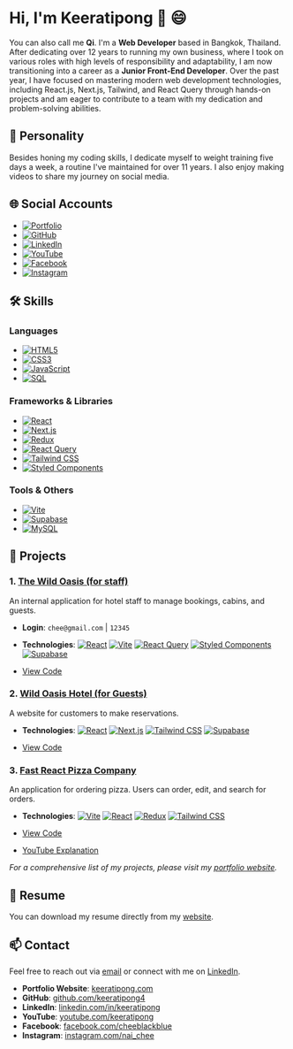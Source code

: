 # Hi, I'm Keeratipong 👋 😄 

You can also call me **Qi**. I'm a **Web Developer** based in Bangkok, Thailand. After dedicating over 12 years to running my own business, where I took on various roles with high levels of responsibility and adaptability, I am now transitioning into a career as a **Junior Front-End Developer**. Over the past year, I have focused on mastering modern web development technologies, including React.js, Next.js, Tailwind, and React Query through hands-on projects and am eager to contribute to a team with my dedication and problem-solving abilities.

## 👤 Personality
Besides honing my coding skills, I dedicate myself to weight training five days a week, a routine I've maintained for over 11 years. I also enjoy making videos to share my journey on social media.

## 🌐 Social Accounts
- [![Portfolio](https://img.shields.io/badge/Portfolio-keeratipong.com-blue?style=flat&logo=Google-Chrome&logoColor=white)](https://www.keeratipong.com/)
- [![GitHub](https://img.shields.io/badge/GitHub-000?style=flat&logo=github)](https://github.com/keeratipong4)
- [![LinkedIn](https://img.shields.io/badge/LinkedIn-0077B5?style=flat&logo=linkedin&logoColor=white)](https://www.linkedin.com/in/keeratipong-boonnapongkasem-99259527b/)
- [![YouTube](https://img.shields.io/badge/YouTube-FF0000?style=flat&logo=youtube&logoColor=white)](https://youtube.com/keeratipong)
- [![Facebook](https://img.shields.io/badge/Facebook-1877F2?style=flat&logo=facebook&logoColor=white)](https://www.facebook.com/cheeblackblue)
- [![Instagram](https://img.shields.io/badge/Instagram-E4405F?style=flat&logo=instagram&logoColor=white)](https://www.instagram.com/nai_chee/)

## 🛠 Skills

### Languages  
- [![HTML5](https://img.shields.io/badge/HTML5-E34F26?style=flat&logo=html5&logoColor=white)](https://developer.mozilla.org/en-US/docs/Web/HTML)
- [![CSS3](https://img.shields.io/badge/CSS3-1572B6?style=flat&logo=css3&logoColor=white)](https://developer.mozilla.org/en-US/docs/Web/CSS)
- [![JavaScript](https://img.shields.io/badge/JavaScript-F7DF1E?style=flat&logo=javascript&logoColor=black)](https://developer.mozilla.org/en-US/docs/Web/JavaScript)
- [![SQL](https://img.shields.io/badge/SQL-025E8C?style=flat&logo=database&logoColor=white)](#)

### Frameworks & Libraries  
- [![React](https://img.shields.io/badge/React-61DAFB?style=flat&logo=react&logoColor=black)](https://reactjs.org/)
- [![Next.js](https://img.shields.io/badge/Next.js-000000?style=flat&logo=next.js&logoColor=white)](https://nextjs.org/)
- [![Redux](https://img.shields.io/badge/Redux-764ABC?style=flat&logo=redux&logoColor=white)](https://redux.js.org/)
- [![React Query](https://img.shields.io/badge/React%20Query-FF4154?style=flat&logo=reactquery&logoColor=white)](https://tanstack.com/query)
- [![Tailwind CSS](https://img.shields.io/badge/Tailwind%20CSS-38B2AC?style=flat&logo=tailwind-css&logoColor=white)](https://tailwindcss.com/)
- [![Styled Components](https://img.shields.io/badge/Styled%20Components-DB7093?style=flat&logo=styled-components&logoColor=white)](https://styled-components.com/)

### Tools & Others  
- [![Vite](https://img.shields.io/badge/Vite-646CFF?style=flat&logo=vite&logoColor=white)](https://vitejs.dev/)
- [![Supabase](https://img.shields.io/badge/Supabase-3FCF8E?style=flat&logo=supabase&logoColor=white)](https://supabase.com/)
- [![MySQL](https://img.shields.io/badge/MySQL-4479A1?style=flat&logo=mysql&logoColor=white)](https://www.mysql.com/)

## 📂 Projects

### 1. [The Wild Oasis (for staff)](https://wild-oasis-for-employee.vercel.app/)
An internal application for hotel staff to manage bookings, cabins, and guests. 
- **Login**: `chee@gmail.com` | `12345`
- **Technologies**:  [![React](https://img.shields.io/badge/React-61DAFB?style=flat&logo=react&logoColor=black)](https://reactjs.org/) [![Vite](https://img.shields.io/badge/Vite-646CFF?style=flat&logo=vite&logoColor=white)](https://vitejs.dev/) [![React Query](https://img.shields.io/badge/React%20Query-FF4154?style=flat&logo=reactquery&logoColor=white)](https://tanstack.com/query)  [![Styled Components](https://img.shields.io/badge/Styled%20Components-DB7093?style=flat&logo=styled-components&logoColor=white)](https://styled-components.com/)  [![Supabase](https://img.shields.io/badge/Supabase-3FCF8E?style=flat&logo=supabase&logoColor=white)](https://supabase.com/)  

- [View Code](https://github.com/keeratipong4/17-the-wild-oasis.git)

### 2. [Wild Oasis Hotel (for Guests)](https://wild-oasis-home-stay.vercel.app/)
A website for customers to make reservations.
- **Technologies**: [![React](https://img.shields.io/badge/React-61DAFB?style=flat&logo=react&logoColor=black)](https://reactjs.org/) [![Next.js](https://img.shields.io/badge/Next.js-000000?style=flat&logo=next.js&logoColor=white)](https://nextjs.org/) [![Tailwind CSS](https://img.shields.io/badge/Tailwind%20CSS-38B2AC?style=flat&logo=tailwind-css&logoColor=white)](https://tailwindcss.com/) [![Supabase](https://img.shields.io/badge/Supabase-3FCF8E?style=flat&logo=supabase&logoColor=white)](https://supabase.com/)  

- [View Code](https://github.com/keeratipong4/21-the-wild-oasis-website.git)

### 3. [Fast React Pizza Company](https://16-fast-react-pizza-seven.vercel.app/)
An application for ordering pizza. Users can order, edit, and search for orders.
- **Technologies**: [![Vite](https://img.shields.io/badge/Vite-646CFF?style=flat&logo=vite&logoColor=white)](https://vitejs.dev/)  [![React](https://img.shields.io/badge/React-61DAFB?style=flat&logo=react&logoColor=black)](https://reactjs.org/)  [![Redux](https://img.shields.io/badge/Redux-764ABC?style=flat&logo=redux&logoColor=white)](https://redux.js.org/)  [![Tailwind CSS](https://img.shields.io/badge/Tailwind%20CSS-38B2AC?style=flat&logo=tailwind-css&logoColor=white)](https://tailwindcss.com/)  

- [View Code](https://github.com/keeratipong4/16-fast-react-pizza.git)
- [YouTube Explanation](https://youtu.be/yF-5O3hOREQ)

*For a comprehensive list of my projects, please visit my [portfolio website](https://www.keeratipong.com/).*

## 📄 Resume
You can download my resume directly from my [website](https://www.keeratipong.com/).

## 📫 Contact
Feel free to reach out via [email](mailto:keeratipong4@gmail.com) or connect with me on [LinkedIn](https://www.linkedin.com/in/keeratipong-boonnapongkasem-99259527b/).

- **Portfolio Website**: [keeratipong.com](https://www.keeratipong.com/)
- **GitHub**: [github.com/keeratipong4](https://github.com/keeratipong4)
- **LinkedIn**: [linkedin.com/in/keeratipong](https://www.linkedin.com/in/keeratipong-boonnapongkasem-99259527b/)
- **YouTube**: [youtube.com/keeratipong](https://youtube.com/keeratipong)
- **Facebook**: [facebook.com/cheeblackblue](https://www.facebook.com/cheeblackblue)
- **Instagram**: [instagram.com/nai_chee](https://www.instagram.com/nai_chee/)

<!---
keeratipong4/keeratipong4 is a ✨ special ✨ repository because its `README.md` (this file) appears on your GitHub profile.
You can click the Preview link to take a look at your changes.
--->
